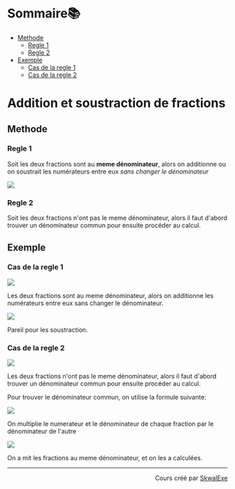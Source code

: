 <!--
{% raw %}
-->
# Sommaire📚

- [Methode](#methode)
  - [Regle 1](#regle-1)
  - [Regle 2](#regle-2)
- [Exemple](#exemple)
  - [Cas de la regle 1](#cas-de-la-regle-1)
  - [Cas de la regle 2](#cas-de-la-regle-2)

# Addition et soustraction de fractions

## Methode

### Regle 1

Soit les deux fractions sont au **meme dénominateur**, alors on additionne ou on soustrait les numérateurs entre eux *sans changer le dénominateur*

<!-- $$
\frac{{\color{red}a}}{c}+\frac{{\color{red}b}}{c}=\frac{{\color{red}a+b}}{c}\ \ \ et \ \ \ 
\frac{{\color{red}a}}{c}-\frac{{\color{red}b}}{c}=\frac{{\color{red}a-b}}{c}
$$ --> 

<img style="" src="https://latex.codecogs.com/svg.image?{\color{White}%5Cfrac%7B%7B%5Ccolor%7Bred%7Da%7D%7D%7Bc%7D%2B%5Cfrac%7B%7B%5Ccolor%7Bred%7Db%7D%7D%7Bc%7D%3D%5Cfrac%7B%7B%5Ccolor%7Bred%7Da%2Bb%7D%7D%7Bc%7D%5C%20%5C%20%5C%20et%20%5C%20%5C%20%5C%20%0A%5Cfrac%7B%7B%5Ccolor%7Bred%7Da%7D%7D%7Bc%7D-%5Cfrac%7B%7B%5Ccolor%7Bred%7Db%7D%7D%7Bc%7D%3D%5Cfrac%7B%7B%5Ccolor%7Bred%7Da-b%7D%7D%7Bc%7D">

### Regle 2 

Soit les deux fractions n'ont pas le meme dénominateur, alors il faut d'abord trouver un dénominateur commun pour ensuite procéder au calcul.

## Exemple

### Cas de la regle 1

<!-- $$
\frac{{\color{cyan}4}}{{\color{green}7}}+\frac{{\color{cyan}1}}{{\color{green}7}}=\frac{{\color{cyan}4+1}}{{\color{green}7}}=\frac{{\color{cyan}5}}{{\color{green}7}}
$$ --> 

<img style="" src="https://latex.codecogs.com/svg.image?{\color{White}%5Cfrac%7B%7B%5Ccolor%7Bcyan%7D4%7D%7D%7B%7B%5Ccolor%7Bgreen%7D7%7D%7D%2B%5Cfrac%7B%7B%5Ccolor%7Bcyan%7D1%7D%7D%7B%7B%5Ccolor%7Bgreen%7D7%7D%7D%3D%5Cfrac%7B%7B%5Ccolor%7Bcyan%7D4%2B1%7D%7D%7B%7B%5Ccolor%7Bgreen%7D7%7D%7D%3D%5Cfrac%7B%7B%5Ccolor%7Bcyan%7D5%7D%7D%7B%7B%5Ccolor%7Bgreen%7D7%7D%7D">

Les deux fractions sont au meme dénominateur, alors on additionne les numérateurs entre eux sans changer le dénominateur.

<!-- $$
\frac{{\color{cyan}4}}{{\color{green}7}}-\frac{{\color{cyan}1}}{{\color{green}7}}=\frac{{\color{cyan}4-1}}{{\color{green}7}}=\frac{{\color{cyan}3}}{{\color{green}7}}
$$ --> 

<img style="" src="https://latex.codecogs.com/svg.image?{\color{White}%5Cfrac%7B%7B%5Ccolor%7Bcyan%7D4%7D%7D%7B%7B%5Ccolor%7Bgreen%7D7%7D%7D-%5Cfrac%7B%7B%5Ccolor%7Bcyan%7D1%7D%7D%7B%7B%5Ccolor%7Bgreen%7D7%7D%7D%3D%5Cfrac%7B%7B%5Ccolor%7Bcyan%7D4-1%7D%7D%7B%7B%5Ccolor%7Bgreen%7D7%7D%7D%3D%5Cfrac%7B%7B%5Ccolor%7Bcyan%7D3%7D%7D%7B%7B%5Ccolor%7Bgreen%7D7%7D%7D">

Pareil pour les soustraction.

### Cas de la regle 2

<!-- $$
\frac{{\color{cyan}4}}{{\color{green}3}}+\frac{{\color{cyan}1}}{{\color{red}2}}
$$ --> 

<img style="" src="https://latex.codecogs.com/svg.image?{\color{White}%5Cfrac%7B%7B%5Ccolor%7Bcyan%7D4%7D%7D%7B%7B%5Ccolor%7Bgreen%7D3%7D%7D%2B%5Cfrac%7B%7B%5Ccolor%7Bcyan%7D1%7D%7D%7B%7B%5Ccolor%7Bred%7D2%7D%7D">

Les deux fractions n'ont pas le meme dénominateur, alors il faut d'abord trouver un dénominateur commun pour ensuite procéder au calcul.

Pour trouver le dénominateur commun, on utilise la formule suivante:

<!-- $$
\frac{a}{{\color{green}b}}+\frac{c}{{\color{cyan}d}}=\frac{a{\color{cyan}\times d}}{{\color{green}b}{\color{cyan}\times d}} + \frac{c{\color{green}\times b}}{{\color{cyan}d}{\color{green}\times b}}
$$ --> 

<img style="" src="https://latex.codecogs.com/svg.image?{\color{White}%5Cfrac%7Ba%7D%7B%7B%5Ccolor%7Bgreen%7Db%7D%7D%2B%5Cfrac%7Bc%7D%7B%7B%5Ccolor%7Bcyan%7Dd%7D%7D%3D%5Cfrac%7Ba%7B%5Ccolor%7Bcyan%7D%5Ctimes%20d%7D%7D%7B%7B%5Ccolor%7Bgreen%7Db%7D%7B%5Ccolor%7Bcyan%7D%5Ctimes%20d%7D%7D%20%2B%20%5Cfrac%7Bc%7B%5Ccolor%7Bgreen%7D%5Ctimes%20b%7D%7D%7B%7B%5Ccolor%7Bcyan%7Dd%7D%7B%5Ccolor%7Bgreen%7D%5Ctimes%20b%7D%7D">

On multiplie le numerateur et le dénominateur de chaque fraction par le dénominateur de l'autre

<!-- $$
\frac{4}{{\color{green}3}}+\frac{1}{{\color{cyan}2}}=\frac{4{\color{cyan}\times2}}{{\color{green}3}{\color{cyan}\times2}}+\frac{1{\color{green}\times3}}{{\color{cyan}2}{\color{green}\times3}}=\frac{8}{{\color{green}6}}+\frac{3}{{\color{green}6}}=\frac{11}{{\color{green}6}}
$$ --> 

<img style="" src="https://latex.codecogs.com/svg.image?{\color{White}%5Cfrac%7B4%7D%7B%7B%5Ccolor%7Bgreen%7D3%7D%7D%2B%5Cfrac%7B1%7D%7B%7B%5Ccolor%7Bcyan%7D2%7D%7D%3D%5Cfrac%7B4%7B%5Ccolor%7Bcyan%7D%5Ctimes2%7D%7D%7B%7B%5Ccolor%7Bgreen%7D3%7D%7B%5Ccolor%7Bcyan%7D%5Ctimes2%7D%7D%2B%5Cfrac%7B1%7B%5Ccolor%7Bgreen%7D%5Ctimes3%7D%7D%7B%7B%5Ccolor%7Bcyan%7D2%7D%7B%5Ccolor%7Bgreen%7D%5Ctimes3%7D%7D%3D%5Cfrac%7B8%7D%7B%7B%5Ccolor%7Bgreen%7D6%7D%7D%2B%5Cfrac%7B3%7D%7B%7B%5Ccolor%7Bgreen%7D6%7D%7D%3D%5Cfrac%7B11%7D%7B%7B%5Ccolor%7Bgreen%7D6%7D%7D">

On a mit les fractions au meme dénominateur, et on les a calculées.

<!--
---

<p align="right"><a href="https://skwalexe.github.io/les-maths/">Accueil 🏠</a> - <a href="../reduction-de-fractions">Section suivante ⏭️</a></p>
-->

---

<p align="right">Cours créé par <a href="https://github.com/SkwalExe/" target="_blank">SkwalExe</a></p>

<!--
{% endraw %}
-->